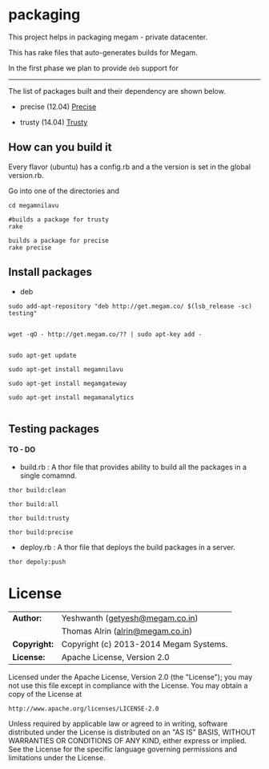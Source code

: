 packaging
=========

This project helps in packaging megam - private datacenter.

This has rake files that auto-generates builds for Megam.

In the first phase we plan to provide `deb` support for

***

The list of packages built and their dependency are shown below.

* precise (12.04)
[Precise](images/precise.png)

* trusty (14.04)
[Trusty](images/trusty.png)

How can you build it
-----------------------
Every flavor (ubuntu) has a config.rb and a the version is set in the global version.rb.

Go into one of the directories and

```
cd megamnilavu

#builds a package for trusty
rake

builds a package for precise
rake precise

```



Install  packages
------------------------

* deb

```
sudo add-apt-repository "deb http://get.megam.co/ $(lsb_release -sc) testing"


wget -qO - http://get.megam.co/?? | sudo apt-key add -


sudo apt-get update

sudo apt-get install megamnilavu

sudo apt-get install megamgateway

sudo apt-get install megamanalytics


```

Testing packages
------------------------




#### TO - DO

* build.rb  : A thor file that provides ability to build all the packages in a single comamnd.

```
thor build:clean

thor build:all

thor build:trusty

thor build:precise

```

* deploy.rb : A thor file that deploys the build packages in a server.

```
thor depoly:push

```

# License

|                      |                                          |
|:---------------------|:-----------------------------------------|
| **Author:**          | Yeshwanth (<getyesh@megam.co.in>)
|		       	           | Thomas Alrin (<alrin@megam.co.in>)
| **Copyright:**       | Copyright (c) 2013-2014 Megam Systems.
| **License:**         | Apache License, Version 2.0

Licensed under the Apache License, Version 2.0 (the "License");
you may not use this file except in compliance with the License.
You may obtain a copy of the License at

    http://www.apache.org/licenses/LICENSE-2.0

Unless required by applicable law or agreed to in writing, software
distributed under the License is distributed on an "AS IS" BASIS,
WITHOUT WARRANTIES OR CONDITIONS OF ANY KIND, either express or implied.
See the License for the specific language governing permissions and
limitations under the License.
